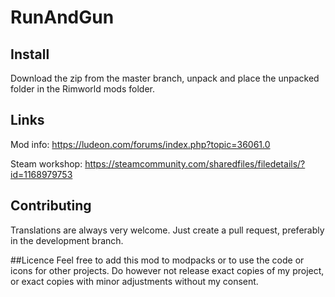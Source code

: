 # RunAndGun

## Install

Download the zip from the master branch, unpack and place the unpacked folder in the Rimworld mods folder. 

## Links

Mod info: https://ludeon.com/forums/index.php?topic=36061.0

Steam workshop: https://steamcommunity.com/sharedfiles/filedetails/?id=1168979753

## Contributing

Translations are always very welcome. Just create a pull request, preferably in the development branch. 

##Licence
Feel free to add this mod to modpacks or to use the code or icons for other projects. 
Do however not release exact copies of my project, or exact copies with minor adjustments without my consent. 
